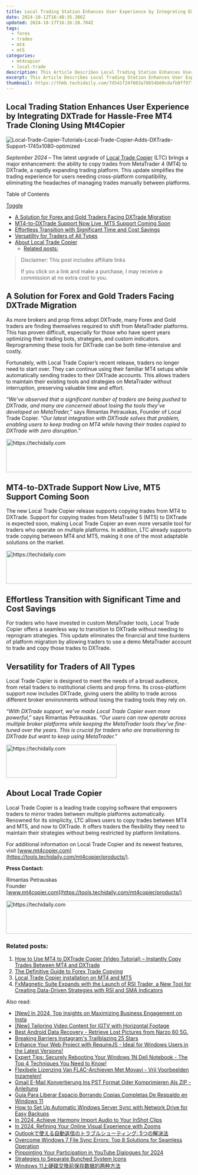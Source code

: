 ```yaml
---
title: Local Trading Station Enhances User Experience by Integrating DXTrade for Hassle-Free MT4 Trade Cloning Using Mt4Copier
date: 2024-10-12T16:48:35.386Z
updated: 2024-10-17T16:26:28.704Z
tags:
  - forex
  - trades
  - mt4
  - mt5
categories:
  - mt4copier
  - local-trade
description: This Article Describes Local Trading Station Enhances User Experience by Integrating DXTrade for Hassle-Free MT4 Trade Cloning Using Mt4Copier
excerpt: This Article Describes Local Trading Station Enhances User Experience by Integrating DXTrade for Hassle-Free MT4 Trade Cloning Using Mt4Copier
thumbnail: https://thmb.techidaily.com/7d541f24f083a78654b60cdafb0ff977b1be425e9ba0a0b8e7692ce8252cce78.jpg
---
```


## Local Trading Station Enhances User Experience by Integrating DXTrade for Hassle-Free MT4 Trade Cloning Using Mt4Copier

![Local-Trade-Copier-Tutorials-Local-Trade-Copier-Adds-DXTrade-Support-1745x1080-optimized](https://www.mt4copier.com/wp-content/uploads/2024/09/Local-Trade-Copier-Tutorials-Local-Trade-Copier-Adds-DXTrade-Support-1745x1080-optimized.png)

_September 2024_ – The latest upgrade of [Local Trade Copier](https://tools.techidaily.com/mt4copier/products/) (LTC) brings a major enhancement: the ability to copy trades from MetaTrader 4 (MT4) to DXTrade, a rapidly expanding trading platform. This update simplifies the trading experience for users needing cross-platform compatibility, eliminating the headaches of managing trades manually between platforms.

Table of Contents

[Toggle](https://tools.techidaily.com/mt4copier/products/)

* [A Solution for Forex and Gold Traders Facing DXTrade Migration](https://tools.techidaily.com/mt4copier/products/)
* [MT4-to-DXTrade Support Now Live, MT5 Support Coming Soon](https://tools.techidaily.com/mt4copier/products/)
* [Effortless Transition with Significant Time and Cost Savings](https://tools.techidaily.com/mt4copier/products/)
* [Versatility for Traders of All Types](https://tools.techidaily.com/mt4copier/products/)
* [About Local Trade Copier](https://tools.techidaily.com/mt4copier/products/)  
   * [Related posts:](https://tools.techidaily.com/mt4copier/products/)

>  Disclaimer: This post includes affiliate links
>
>  If you click on a link and make a purchase, I may receive a commission at no extra cost to you.
>

## **A Solution for Forex and Gold Traders Facing DXTrade Migration**

As more brokers and prop firms adopt DXTrade, many Forex and Gold traders are finding themselves required to shift from MetaTrader platforms. This has proven difficult, especially for those who have spent years optimizing their trading bots, strategies, and custom indicators. Reprogramming these tools for DXTrade can be both time-intensive and costly.

Fortunately, with Local Trade Copier’s recent release, traders no longer need to start over. They can continue using their familiar MT4 setups while automatically sending trades to their DXTrade accounts. This allows traders to maintain their existing tools and strategies on MetaTrader without interruption, preserving valuable time and effort.

_“We’ve observed that a significant number of traders are being pushed to DXTrade, and many are concerned about losing the tools they’ve developed on MetaTrader,”_ says Rimantas Petrauskas, Founder of Local Trade Copier. _“Our latest integration with DXTrade solves that problem, enabling users to keep trading on MT4 while having their trades copied to DXTrade with zero disruption.”_

<!-- affiliate ads begin -->
<a href="https://unicoeye.pxf.io/c/5597632/2134234/18498" target="_top" id="2134234">
  <img src="//a.impactradius-go.com/display-ad/18498-2134234" border="0" alt="https://techidaily.com" width="728" height="90"/>
</a>
<img height="0" width="0" src="https://unicoeye.pxf.io/i/5597632/2134234/18498" style="position:absolute;visibility:hidden;" border="0" />
<!-- affiliate ads end -->

## **MT4-to-DXTrade Support Now Live, MT5 Support Coming Soon**

The new Local Trade Copier release supports copying trades from MT4 to DXTrade. Support for copying trades from MetaTrader 5 (MT5) to DXTrade is expected soon, making Local Trade Copier an even more versatile tool for traders who operate on multiple platforms. In addition, LTC already supports trade copying between MT4 and MT5, making it one of the most adaptable solutions on the market.

<!-- affiliate ads begin -->
<a href="https://laganoo.pxf.io/c/5597632/1484950/16446" target="_top" id="1484950">
  <img src="//a.impactradius-go.com/display-ad/16446-1484950" border="0" alt="https://techidaily.com" width="728" height="90"/>
</a>
<img height="0" width="0" src="https://laganoo.pxf.io/i/5597632/1484950/16446" style="position:absolute;visibility:hidden;" border="0" />
<!-- affiliate ads end -->

## **Effortless Transition with Significant Time and Cost Savings**

For traders who have invested in custom MetaTrader tools, Local Trade Copier offers a seamless way to transition to DXTrade without needing to reprogram strategies. This update eliminates the financial and time burdens of platform migration by allowing traders to use a demo MetaTrader account to trade and copy those trades to DXTrade.

## **Versatility for Traders of All Types**

Local Trade Copier is designed to meet the needs of a broad audience, from retail traders to institutional clients and prop firms. Its cross-platform support now includes DXTrade, giving users the ability to trade across different broker environments without losing the trading tools they rely on.

_“With DXTrade support, we’ve made Local Trade Copier even more powerful,”_ says Rimantas Petrauskas. _“Our users can now operate across multiple broker platforms while keeping the MetaTrader tools they’ve fine-tuned over the years. This is crucial for traders who are transitioning to DXTrade but want to keep using MetaTrader.”_

<!-- affiliate ads begin -->
<a href="https://aligracehair.sjv.io/c/5597632/2135400/19272" target="_top" id="2135400">
  <img src="//a.impactradius-go.com/display-ad/19272-2135400" border="0" alt="https://techidaily.com" width="300" height="90"/>
</a>
<img height="0" width="0" src="https://aligracehair.sjv.io/i/5597632/2135400/19272" style="position:absolute;visibility:hidden;" border="0" />
<!-- affiliate ads end -->

## **About Local Trade Copier**

Local Trade Copier is a leading trade copying software that empowers traders to mirror trades between multiple platforms automatically. Renowned for its simplicity, LTC allows users to copy trades between MT4 and MT5, and now to DXTrade. It offers traders the flexibility they need to maintain their strategies without being restricted by platform limitations.

For additional information on Local Trade Copier and its newest features, visit [www.mt4copier.com](https://tools.techidaily.com/mt4copier/products/).

**Press Contact:**

Rimantas Petrauskas  
Founder  
[www.mt4copier.com](https://tools.techidaily.com/mt4copier/products/)

<!-- affiliate ads begin -->
<a href="https://ephamedtechinc.pxf.io/c/5597632/2123511/26400" target="_top" id="2123511">
  <img src="//a.impactradius-go.com/display-ad/26400-2123511" border="0" alt="https://techidaily.com" width="728" height="90"/>
</a>
<img height="0" width="0" src="https://ephamedtechinc.pxf.io/i/5597632/2123511/26400" style="position:absolute;visibility:hidden;" border="0" />
<!-- affiliate ads end -->

### Related posts:

1. [How to Use MT4 to DXTrade Copier (Video Tutorial) – Instantly Copy Trades Between MT4 and DXTrade](https://www.mt4copier.com/mt4-to-dxtrade-copier-video-tutorial/ "How to Use MT4 to DXTrade Copier (Video Tutorial) – Instantly Copy Trades Between MT4 and DXTrade")
2. [The Definitive Guide to Forex Trade Copying](https://tools.techidaily.com/mt4copier/products/)
3. [Local Trade Copier installation on MT4 and MT5](https://tools.techidaily.com/mt4copier/products/)
4. [FxMagnetic Suite Expands with the Launch of RSI Trader, a New Tool for Creating Data-Driven Strategies with RSI and SMA Indicators](https://tools.techidaily.com/mt4copier/products/)

<ins class="adsbygoogle"
     style="display:block"
     data-ad-format="autorelaxed"
     data-ad-client="ca-pub-7571918770474297"
     data-ad-slot="1223367746"></ins>

<ins class="adsbygoogle"
     style="display:block"
     data-ad-client="ca-pub-7571918770474297"
     data-ad-slot="8358498916"
     data-ad-format="auto"
     data-full-width-responsive="true"></ins>

<span class="atpl-alsoreadstyle">Also read:</span>
<div><ul>
<li><a href="https://instagram-videos.techidaily.com/new-in-2024-top-insights-on-maximizing-business-engagement-on-insta/"><u>[New] In 2024, Top Insights on Maximizing Business Engagement on Insta</u></a></li>
<li><a href="https://instagram-video-files.techidaily.com/new-tailoring-video-content-for-igtv-with-horizontal-footage/"><u>[New] Tailoring Video Content for IGTV with Horizontal Footage</u></a></li>
<li><a href="https://phone-solutions.techidaily.com/best-android-data-recovery-retrieve-lost-pictures-from-narzo-60-5g-by-fonelab-android-recover-pictures/"><u>Best Android Data Recovery - Retrieve Lost Pictures from Narzo 60 5G.</u></a></li>
<li><a href="https://instagram-videos.techidaily.com/breaking-barriers-instagrams-trailblazing-25-stars/"><u>Breaking Barriers Instagram's Trailblazing 25 Stars</u></a></li>
<li><a href="https://win-top.techidaily.com/enhance-your-web-project-with-requirejs-ideal-for-windows-users-in-the-latest-versions/"><u>Enhance Your Web Project with RequireJS - Ideal for Windows Users in the Latest Versions!</u></a></li>
<li><a href="https://win-top.techidaily.com/expert-tips-securely-rebooting-your-windows-1n-dell-notebook-the-top-4-techniques-you-need-to-know/"><u>Expert Tips: Securely Rebooting Your Windows 1N Dell Notebook - The Top 4 Techniques You Need to Know!</u></a></li>
<li><a href="https://win-amazing.techidaily.com/flexibele-lizenzing-van-flac-archieven-met-movavi-vrij-voorbeelden-inzamelen/"><u>Flexibele Lizenzing Van FLAC-Archieven Met Movavi - Vrij Voorbeelden Inzamelen!</u></a></li>
<li><a href="https://win-top.techidaily.com/gmail-e-mail-konvertierung-ins-pst-format-oder-komprimieren-als-zip-anleitung/"><u>Gmail E-Mail Konvertierung Ins PST Format Oder Komprimieren Als ZIP - Anleitung</u></a></li>
<li><a href="https://win-top.techidaily.com/guia-para-liberar-espacio-borrando-copias-completas-de-respaldo-en-windows-11/"><u>Guía Para Liberar Espacio Borrando Copias Completas De Respaldo en Windows 11</u></a></li>
<li><a href="https://win-top.techidaily.com/how-to-set-up-automatic-windows-server-sync-with-network-drive-for-easy-backups/"><u>How to Set Up Automatic Windows Server Sync with Network Drive for Easy Backups</u></a></li>
<li><a href="https://extra-information.techidaily.com/in-2024-achieve-harmony-import-audio-to-your-inshot-clips/"><u>In 2024, Achieve Harmony Import Audio to Your InShot Clips</u></a></li>
<li><a href="https://extra-guidance.techidaily.com/in-2024-refining-your-online-visual-experience-with-zooms/"><u>In 2024, Refining Your Online Visual Experience with Zooms</u></a></li>
<li><a href="https://win-top.techidaily.com/1728508188322-outlook-5/"><u>Outlookで使える自動返信のトラブルシューティング: 5つの解決法</u></a></li>
<li><a href="https://win-top.techidaily.com/overcome-windows-7-file-sync-errors-top-8-solutions-for-seamless-operation/"><u>Overcome Windows 7 File Sync Errors: Top 8 Solutions for Seamless Operation</u></a></li>
<li><a href="https://facebook-video-share.techidaily.com/pinpointing-your-participation-in-youtube-dialogues-for-2024/"><u>Pinpointing Your Participation in YouTube Dialogues for 2024</u></a></li>
<li><a href="https://windows11.techidaily.com/strategies-to-separate-bunched-system-icons/"><u>Strategies to Separate Bunched System Icons</u></a></li>
<li><a href="https://win-top.techidaily.com/1728498476677-windows-11/"><u>Windows 11上硬碟交換前保存数据的两种方法</u></a></li>
</ul></div>

